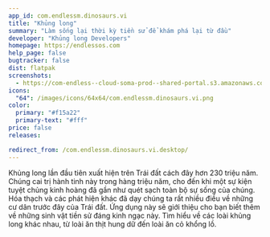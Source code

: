 ```yaml
---
app_id: com.endlessm.dinosaurs.vi
title: "Khủng long"
summary: "Làm sống lại thời kỳ tiền sử để khám phá lại từ đầu"
developer: "Khủng long Developers"
homepage: https://endlessos.com
help_page: false
bugtracker: false
dist: flatpak
screenshots:
  - https://com-endless--cloud-soma-prod--shared-portal.s3.amazonaws.com/apps.257.screenshots.91cfeb20-44ea-47a2-887e-fdd63ae19e4e_201810182028062020.png
icons:
  "64": /images/icons/64x64/com.endlessm.dinosaurs.vi.png
color:
  primary: "#f15a22"
  primary-text: "#fff"
price: false
releases:

redirect_from: /com.endlessm.dinosaurs.vi.desktop/
---
```


<p>Khủng long lần đầu tiên xuất hiện trên Trái đất cách đây hơn 230 triệu năm. Chúng cai trị hành tinh này trong hàng triệu năm, cho đến khi một sự kiện tuyệt chủng kinh hoàng đã gần như quét sạch toàn bộ sự sống của chúng. Hóa thạch và các phát hiện khác đã dạy chúng ta rất nhiều điều về những cư dân trước đây của Trái đất. Ứng dụng này sẽ giới thiệu cho bạn biết thêm về những sinh vật tiền sử đáng kinh ngạc này. Tìm hiểu về các loài khủng long khác nhau, từ loài ăn thịt hung dữ đến loài ăn cỏ khổng lồ.</p>